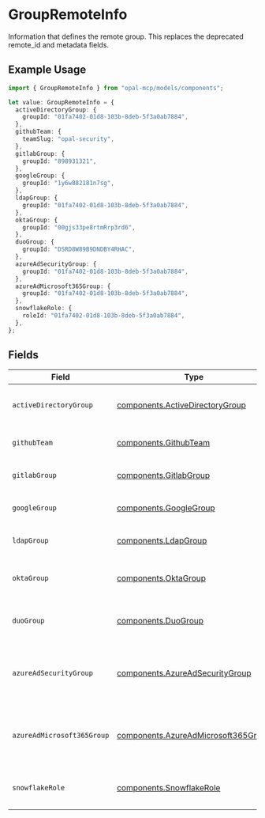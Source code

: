 # GroupRemoteInfo

Information that defines the remote group. This replaces the deprecated remote_id and metadata fields.

## Example Usage

```typescript
import { GroupRemoteInfo } from "opal-mcp/models/components";

let value: GroupRemoteInfo = {
  activeDirectoryGroup: {
    groupId: "01fa7402-01d8-103b-8deb-5f3a0ab7884",
  },
  githubTeam: {
    teamSlug: "opal-security",
  },
  gitlabGroup: {
    groupId: "898931321",
  },
  googleGroup: {
    groupId: "1y6w882181n7sg",
  },
  ldapGroup: {
    groupId: "01fa7402-01d8-103b-8deb-5f3a0ab7884",
  },
  oktaGroup: {
    groupId: "00gjs33pe8rtmRrp3rd6",
  },
  duoGroup: {
    groupId: "DSRD8W89B9DNDBY4RHAC",
  },
  azureAdSecurityGroup: {
    groupId: "01fa7402-01d8-103b-8deb-5f3a0ab7884",
  },
  azureAdMicrosoft365Group: {
    groupId: "01fa7402-01d8-103b-8deb-5f3a0ab7884",
  },
  snowflakeRole: {
    roleId: "01fa7402-01d8-103b-8deb-5f3a0ab7884",
  },
};
```

## Fields

| Field                                                                                      | Type                                                                                       | Required                                                                                   | Description                                                                                |
| ------------------------------------------------------------------------------------------ | ------------------------------------------------------------------------------------------ | ------------------------------------------------------------------------------------------ | ------------------------------------------------------------------------------------------ |
| `activeDirectoryGroup`                                                                     | [components.ActiveDirectoryGroup](../../models/components/activedirectorygroup.md)         | :heavy_minus_sign:                                                                         | Remote info for Active Directory group.                                                    |
| `githubTeam`                                                                               | [components.GithubTeam](../../models/components/githubteam.md)                             | :heavy_minus_sign:                                                                         | Remote info for GitHub team.                                                               |
| `gitlabGroup`                                                                              | [components.GitlabGroup](../../models/components/gitlabgroup.md)                           | :heavy_minus_sign:                                                                         | Remote info for Gitlab group.                                                              |
| `googleGroup`                                                                              | [components.GoogleGroup](../../models/components/googlegroup.md)                           | :heavy_minus_sign:                                                                         | Remote info for Google group.                                                              |
| `ldapGroup`                                                                                | [components.LdapGroup](../../models/components/ldapgroup.md)                               | :heavy_minus_sign:                                                                         | Remote info for LDAP group.                                                                |
| `oktaGroup`                                                                                | [components.OktaGroup](../../models/components/oktagroup.md)                               | :heavy_minus_sign:                                                                         | Remote info for Okta Directory group.                                                      |
| `duoGroup`                                                                                 | [components.DuoGroup](../../models/components/duogroup.md)                                 | :heavy_minus_sign:                                                                         | Remote info for Duo Security group.                                                        |
| `azureAdSecurityGroup`                                                                     | [components.AzureAdSecurityGroup](../../models/components/azureadsecuritygroup.md)         | :heavy_minus_sign:                                                                         | Remote info for Microsoft Entra ID Security group.                                         |
| `azureAdMicrosoft365Group`                                                                 | [components.AzureAdMicrosoft365Group](../../models/components/azureadmicrosoft365group.md) | :heavy_minus_sign:                                                                         | Remote info for Microsoft Entra ID Microsoft 365 group.                                    |
| `snowflakeRole`                                                                            | [components.SnowflakeRole](../../models/components/snowflakerole.md)                       | :heavy_minus_sign:                                                                         | Remote info for Snowflake role.                                                            |